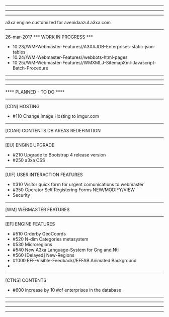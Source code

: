*************************************************
*************************************************
*************************************************
a3xa engine customized for avenidaazul.a3xa.com 
*************************************************

26-mar-2017 *** WORK IN PROGRESS ***

- 10.23//WM-Webmaster-Features//A3XAJDB-Enterprises-static-json-tables
- 10.24//WM-Webmaster-Features//webbots-html-pages
- 10.25//WM-Webmaster-Features//WMXMLJ-SitemapXml-Javascript-Batch-Procedure

*************************************************
*************************************************
*************************************************
**** PLANNED - TO DO ****


______________________________________________

[CDN] HOSTING

* #110 Change Image Hosting to imgur.com
______________________________________________

[CDAR] CONTENTS DB AREAS REDEFINITION


______________________________________________

[EU] ENGINE UPGRADE

* #210 Upgrade to Bootstrap 4 release version 
* #250 a3xa CSS 

______________________________________________

[UIF] USER INTERACTION FEATURES

* #310 Visitor quick form for urgent comunications to webmaster 
* #350 Operator Self Registering Forms NEW/MODIFY/VIEW 
* Security

______________________________________________

[WM] WEBMASTER FEATURES





______________________________________________

[EF] ENGINE FEATURES

* #510 Orderby GeoCoords 
* #520 N-dim Categories metasystem 
* #530 Microregions 
* #540 New A3xa Language-System for Gng and Nti
* #560 [Delayed] New-Regions
* #1000 EFF-Visible-Feedback//EFFAB Animated Background
* 

______________________________________________

[CTNS] CONTENTS

* #600 increase by 10 #of enterprises in the database 

______________________________________________
*************************************************
*************************************************
*************************************************



